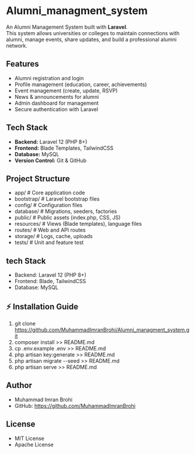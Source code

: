 # Alumni_managment_system

An Alumni Management System built with **Laravel**.  
This system allows universities or colleges to maintain connections with alumni, manage events, share updates, and build a professional alumni network.  

## Features

- Alumni registration and login
- Profile management (education, career, achievements)
- Event management (create, update, RSVP)
- News & announcements for alumni
- Admin dashboard for management
- Secure authentication with Laravel

## Tech Stack

- **Backend:** Laravel 12 (PHP 8+)  
- **Frontend:** Blade Templates, TailwindCSS  
- **Database:** MySQL  
- **Version Control:** Git & GitHub  

## Project Structure
- app/ # Core application code
- bootstrap/ # Laravel bootstrap files
- config/ # Configuration files
- database/ # Migrations, seeders, factories
- public/ # Public assets (index.php, CSS, JS)
- resources/ # Views (Blade templates), language files
- routes/ # Web and API routes
- storage/ # Logs, cache, uploads
- tests/ # Unit and feature test

## tech Stack

- Backend: Laravel 12 (PHP 8+)
- Frontend: Blade, TailwindCSS
- Database: MySQL

## ⚡ Installation Guide

1. git clone https://github.com/MuhammadImranBrohi/Alumni_managment_system.git
2. composer install >> README.md
3. cp .env.example .env >> README.md
4. php artisan key:generate >> README.md
5. php artisan migrate --seed >> README.md
6. php artisan serve >> README.md

## Author

- Muhammad Imran Brohi
- GitHub: https://github.com/MuhammadImranBrohi

## License

- MIT License
- Apache License
